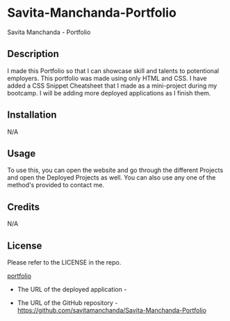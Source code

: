 # Savita-Manchanda-Portfolio

Savita Manchanda - Portfolio

## Description

I made this Portfolio so that I can showcase skill and talents to potentional employers. This portfolio was made using only HTML and CSS. I have added a CSS Snippet Cheatsheet that I made as a mini-project during my bootcamp. I will be adding more deployed applications as I finish them. 


## Installation 
N/A

## Usage

To use this, you can open the website and go through the different Projects and open the Deployed Projects as well. You can also use any one of the method's provided to contact me. 

## Credits 

N/A

## License 

Please refer to the LICENSE in the repo. 

[portfolio](./assets%3Aimages/Savita-Manchanda-Portfolio.gif)

* The URL of the deployed application -

* The URL of the GitHub repository - https://github.com/savitamanchanda/Savita-Manchanda-Portfolio
